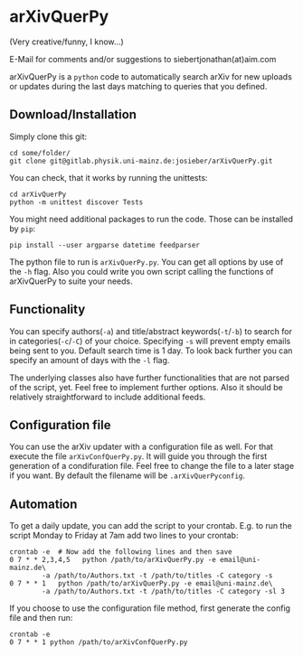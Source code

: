 # arXivQuerPy
(Very creative/funny, I know...)

E-Mail for comments and/or suggestions to siebertjonathan(at)aim.com

arXivQuerPy is a `python` code to automatically search arXiv for new uploads or
updates during the last days matching to queries that you defined.

## Download/Installation

Simply clone this git:

    cd some/folder/
    git clone git@gitlab.physik.uni-mainz.de:josieber/arXivQuerPy.git

You can check, that it works by running the unittests:

    cd arXivQuerPy
    python -m unittest discover Tests

You might need additional packages to run the code. Those can be installed by
`pip`:

    pip install --user argparse datetime feedparser

The python file to run is `arXivQuerPy.py`. You can get all options by use of
the `-h` flag. Also you could write you own script calling the functions of
arXivQuerPy to suite your needs.

## Functionality

You can specify authors(`-a`) and title/abstract keywords(`-t`/`-b`) to search
for in categories(`-c`/`-C`) of your choice. Specifying `-s` will prevent empty
emails being sent to you. Default search time is 1 day. To look back further
you can specify an amount of days with the `-l` flag.

The underlying classes also have further functionalities that are not parsed of
the script, yet. Feel free to implement further options. Also it should be
relatively straightforward to include additional feeds.

## Configuration file

You can use the arXiv updater with a configuration file as well. 
For that execute the file `arXivConfQuerPy.py`. It will guide you through the
first generation of a condifuration file. Feel free to change the file to a 
later stage if you want. By default the filename will be `.arXivQuerPyconfig`. 

## Automation

To get a daily update, you can add the script to your crontab. E.g. to run the
script Monday to Friday at 7am add two lines to your crontab:

    crontab -e  # Now add the following lines and then save
    0 7 * * 2,3,4,5   python /path/to/arXivQuerPy.py -e email@uni-mainz.de\
            -a /path/to/Authors.txt -t /path/to/titles -C category -s
    0 7 * * 1   python /path/to/arXivQuerPy.py -e email@uni-mainz.de\
            -a /path/to/Authors.txt -t /path/to/titles -C category -sl 3

If you choose to use the configuration file method, first generate the config 
file and then run:

    crontab -e
    0 7 * * 1 python /path/to/arXivConfQuerPy.py
